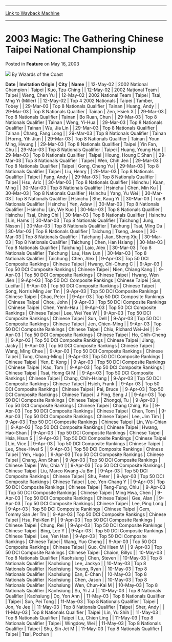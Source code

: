 
---
[Link to Wayback Machine](https://web.archive.org/web/20211027111942/https://magic.wizards.com/en/articles/archive/feature/2003-magic-gathering-chinese-taipei-national-championship-2003-05-16)

[_metadata_:author]:- "Wizards of the Coast"
[_metadata_:description]:- "DateInvitation OriginCityName 12-May-022002 National ChampionTaipeiKuo, Tzu-Ching 12-May-022002 National TeamTaipeiWeng, Chen Yu 12-May-022002 National TeamTaipeiTsai, Mng Yi (Miller) 12-May-02Top 4 2002 NationalsTaipeiTamber, Tobey 29-Mar-03Top 8 Nationals QualifierTainanHuang, Andy 29-Mar-03Top 8 Nationals QualifierTainanZen, Hsieh X 29-Mar-03Top 8 Nationals"
[_metadata_:generator]:- "Drupal 7 (http://drupal.org)"
[_metadata_:node]:- "733426"
[_metadata_:publish_date]:- "2003-05-16"
[_metadata_:source]:- "div-main-content"
[_metadata_:title]:- "2003 Magic: The Gathering Chinese Taipei National Championship"
[_metadata_:wayback_capture_timestamp]:- "2021-10-27 11:19:42"
[_metadata_:wayback_raw_url]:- "https://web.archive.org/web/20211027111942id_/https://magic.wizards.com/en/articles/archive/feature/2003-magic-gathering-chinese-taipei-national-championship-2003-05-16"
[_metadata_:wayback_url]:- "https://magic.wizards.com/en/articles/archive/feature/2003-magic-gathering-chinese-taipei-national-championship-2003-05-16"
---


2003 Magic: The Gathering Chinese Taipei National Championship
==============================================================



 Posted in **Feature**
 on May 16, 2003 






![](https://media.magic.wizards.com/styles/auth_small/public/images/person/wizards_author.jpg)
By Wizards of the Coast













 **Date** | **Invitation Origin** | **City** | **Name** |
| 12-May-02 | 2002 National Champion | Taipei | Kuo, Tzu-Ching |
| 12-May-02 | 2002 National Team | Taipei | Weng, Chen Yu |
| 12-May-02 | 2002 National Team | Taipei | Tsai, Mng Yi (Miller) |
| 12-May-02 | Top 4 2002 Nationals | Taipei | Tamber, Tobey |
| 29-Mar-03 | Top 8 Nationals Qualifier | Tainan | Huang, Andy |
| 29-Mar-03 | Top 8 Nationals Qualifier | Tainan | Zen, Hsieh X |
| 29-Mar-03 | Top 8 Nationals Qualifier | Tainan | Bo Ruan, Chun |
| 29-Mar-03 | Top 8 Nationals Qualifier | Tainan | Weng, Yi-Hua |
| 29-Mar-03 | Top 8 Nationals Qualifier | Tainan | Wu, Jia Lin |
| 29-Mar-03 | Top 8 Nationals Qualifier | Tainan | Chang, Fang Long |
| 29-Mar-03 | Top 8 Nationals Qualifier | Tainan | Horng, Yih Jiun |
| 29-Mar-03 | Top 8 Nationals Qualifier | Tainan | Youn Ming, Hwung |
| 29-Mar-03 | Top 8 Nationals Qualifier | Taipei | Yin Fan, Chu |
| 29-Mar-03 | Top 8 Nationals Qualifier | Taipei | Huang, Young Han |
| 29-Mar-03 | Top 8 Nationals Qualifier | Taipei | Houng, Houng E Shan |
| 29-Mar-03 | Top 8 Nationals Qualifier | Taipei | Wen, Chih Jen |
| 29-Mar-03 | Top 8 Nationals Qualifier | Taipei | Gong, Cheng Yu |
| 29-Mar-03 | Top 8 Nationals Qualifier | Taipei | Liu, Henry |
| 29-Mar-03 | Top 8 Nationals Qualifier | Taipei | Fang, Andy |
| 29-Mar-03 | Top 8 Nationals Qualifier | Taipei | Hsu, Aric |
| 30-Mar-03 | Top 8 Nationals Qualifier | Hsinchu | Kuan, Ming |
| 30-Mar-03 | Top 8 Nationals Qualifier | Hsinchu | Chen, Min Ku |
| 30-Mar-03 | Top 8 Nationals Qualifier | Hsinchu | Yang, Yu Wei |
| 30-Mar-03 | Top 8 Nationals Qualifier | Hsinchu | She, Kaug Yi |
| 30-Mar-03 | Top 8 Nationals Qualifier | Hsinchu | Yen, Adaw |
| 30-Mar-03 | Top 8 Nationals Qualifier | Hsinchu | Lin, We Kuo |
| 30-Mar-03 | Top 8 Nationals Qualifier | Hsinchu | Tsai, Ching Chi |
| 30-Mar-03 | Top 8 Nationals Qualifier | Hsinchu | Lin, Hams |
| 30-Mar-03 | Top 8 Nationals Qualifier | Taichung | Jung, Nisson |
| 30-Mar-03 | Top 8 Nationals Qualifier | Taichung | Tsai, Ming Da |
| 30-Mar-03 | Top 8 Nationals Qualifier | Taichung | Tseng, Jesse |
| 30-Mar-03 | Top 8 Nationals Qualifier | Taichung | Jian, Sheng Xiu |
| 30-Mar-03 | Top 8 Nationals Qualifier | Taichung | Chen, Han Hsiang |
| 30-Mar-03 | Top 8 Nationals Qualifier | Taichung | Laio, Alex |
| 30-Mar-03 | Top 8 Nationals Qualifier | Taichung | Lau, Haw Lun |
| 30-Mar-03 | Top 8 Nationals Qualifier | Taichung | Chen, Alex |
| 9-Apr-03 | Top 50 DCI Composite Rankings | Chinese Taipei | Hwang, Chi-Chung C |
| 9-Apr-03 | Top 50 DCI Composite Rankings | Chinese Taipei | Nien, Chiang Kang |
| 9-Apr-03 | Top 50 DCI Composite Rankings | Chinese Taipei | Hwang, Wen Jien |
| 9-Apr-03 | Top 50 DCI Composite Rankings | Chinese Taipei | Sun, Lucifar |
| 9-Apr-03 | Top 50 DCI Composite Rankings | Chinese Taipei | Song, Norris Ming Jer Tm |
| 9-Apr-03 | Top 50 DCI Composite Rankings | Chinese Taipei | Chao, Peter |
| 9-Apr-03 | Top 50 DCI Composite Rankings | Chinese Taipei | Chou, John |
| 9-Apr-03 | Top 50 DCI Composite Rankings | Chinese Taipei | Chen, Yenh-Hau |
| 9-Apr-03 | Top 50 DCI Composite Rankings | Chinese Taipei | Lee, Wei Yee W |
| 9-Apr-03 | Top 50 DCI Composite Rankings | Chinese Taipei | Sun, Dell |
| 9-Apr-03 | Top 50 DCI Composite Rankings | Chinese Taipei | Jen, Chien-Ming |
| 9-Apr-03 | Top 50 DCI Composite Rankings | Chinese Taipei | Chiu, Richard Wei-Jei |
| 9-Apr-03 | Top 50 DCI Composite Rankings | Chinese Taipei | Ho, Chih-Cheng |
| 9-Apr-03 | Top 50 DCI Composite Rankings | Chinese Taipei | Jiang, Jacky |
| 9-Apr-03 | Top 50 DCI Composite Rankings | Chinese Taipei | Wang, Ming Chee |
| 9-Apr-03 | Top 50 DCI Composite Rankings | Chinese Taipei | Tung, Chang-Ming |
| 9-Apr-03 | Top 50 DCI Composite Rankings | Chinese Taipei | Yen, E-Kong |
| 9-Apr-03 | Top 50 DCI Composite Rankings | Chinese Taipei | Kao, Tom |
| 9-Apr-03 | Top 50 DCI Composite Rankings | Chinese Taipei | Tsai, Homg Gi M |
| 9-Apr-03 | Top 50 DCI Composite Rankings | Chinese Taipei | Chang, Chih-Hsiang |
| 9-Apr-03 | Top 50 DCI Composite Rankings | Chinese Taipei | Hsieh, Frank |
| 9-Apr-03 | Top 50 DCI Composite Rankings | Chinese Taipei | Pai, Bruce |
| 9-Apr-03 | Top 50 DCI Composite Rankings | Chinese Taipei | J Ping, Seng J |
| 9-Apr-03 | Top 50 DCI Composite Rankings | Chinese Taipei | Zhongqi, Tu |
| 9-Apr-03 | Top 50 DCI Composite Rankings | Chinese Taipei | Chang Ching, Ko |
| 9-Apr-03 | Top 50 DCI Composite Rankings | Chinese Taipei | Chen, Tom |
| 9-Apr-03 | Top 50 DCI Composite Rankings | Chinese Taipei | Lee, Jim Tim |
| 9-Apr-03 | Top 50 DCI Composite Rankings | Chinese Taipei | Lin, Wu-Chian |
| 9-Apr-03 | Top 50 DCI Composite Rankings | Chinese Taipei | Hwang, Hao-Shan |
| 9-Apr-03 | Top 50 DCI Composite Rankings | Chinese Taipei | Hsia, Hsun S |
| 9-Apr-03 | Top 50 DCI Composite Rankings | Chinese Taipei | Lin, Vice |
| 9-Apr-03 | Top 50 DCI Composite Rankings | Chinese Taipei | Lee, Shee-Hwei S |
| 9-Apr-03 | Top 50 DCI Composite Rankings | Chinese Taipei | Yeh, Hugo |
| 9-Apr-03 | Top 50 DCI Composite Rankings | Chinese Taipei | Chang, Ann Shan |
| 9-Apr-03 | Top 50 DCI Composite Rankings | Chinese Taipei | Wu, Chia Y |
| 9-Apr-03 | Top 50 DCI Composite Rankings | Chinese Taipei | Liu, Marco Kwang-Ju Bm |
| 9-Apr-03 | Top 50 DCI Composite Rankings | Chinese Taipei | Shu, Peter |
| 9-Apr-03 | Top 50 DCI Composite Rankings | Chinese Taipei | Lee, Yen-Chang Y |
| 9-Apr-03 | Top 50 DCI Composite Rankings | Chinese Taipei | Teng-Fung, Chiu |
| 9-Apr-03 | Top 50 DCI Composite Rankings | Chinese Taipei | Ming Hwa, Chen |
| 9-Apr-03 | Top 50 DCI Composite Rankings | Chinese Taipei | Gee, Alan |
| 9-Apr-03 | Top 50 DCI Composite Rankings | Chinese Taipei | Lee, Ping Long |
| 9-Apr-03 | Top 50 DCI Composite Rankings | Chinese Taipei | Gem, Tommy San Jer Tm |
| 9-Apr-03 | Top 50 DCI Composite Rankings | Chinese Taipei | Hsu, Pei-Ken P |
| 9-Apr-03 | Top 50 DCI Composite Rankings | Chinese Taipei | Chung, Rei |
| 9-Apr-03 | Top 50 DCI Composite Rankings | Chinese Taipei | Bing, Lee Y |
| 9-Apr-03 | Top 50 DCI Composite Rankings | Chinese Taipei | Lee, Yen Han |
| 9-Apr-03 | Top 50 DCI Composite Rankings | Chinese Taipei | Wang, Yuo Cheng |
| 9-Apr-03 | Top 50 DCI Composite Rankings | Chinese Taipei | Guo, Chi Hsen M |
| 9-Apr-03 | Top 50 DCI Composite Rankings | Chinese Taipei | Chaion, Billyc |
| 10-May-03 | Top 8 Nationals Qualifier | Kaohsiung  | Chen, Steven |
| 10-May-03 | Top 8 Nationals Qualifier | Kaohsiung  | Lee, Jackyo |
| 10-May-03 | Top 8 Nationals Qualifier | Kaohsiung  | Young, Ryan |
| 10-May-03 | Top 8 Nationals Qualifier | Kaohsiung  | Ean, E-Chan |
| 10-May-03 | Top 8 Nationals Qualifier | Kaohsiung  | Chen, Jason |
| 10-May-03 | Top 8 Nationals Qualifier | Kaohsiung  | Wen, Chun-Kai M |
| 10-May-03 | Top 8 Nationals Qualifier | Kaohsiung  | Su, Yi J J |
| 10-May-03 | Top 8 Nationals Qualifier | Kaohsiung  | Do, Yon Ann |
| 11-May-03 | Top 8 Nationals Qualifier | Taipei | Sun, Pei Tong |
| 11-May-03 | Top 8 Nationals Qualifier | Taipei | Jon, Ye Jee |
| 11-May-03 | Top 8 Nationals Qualifier | Taipei | Sher, Andy |
| 11-May-03 | Top 8 Nationals Qualifier | Taipei | Lin, Yu Shih |
| 11-May-03 | Top 8 Nationals Qualifier | Taipei | Lu, Chien Ling |
| 11-May-03 | Top 8 Nationals Qualifier | Taipei | Wingdow, Wei |
| 11-May-03 | Top 8 Nationals Qualifier | Taipei | Shu, Sin Jet M |
| 11-May-03 | Top 8 Nationals Qualifier | Taipei | Tsai, Pochun |







